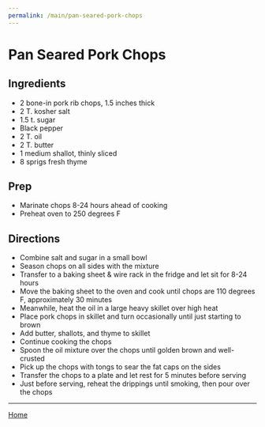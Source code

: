 ```yaml
---
permalink: /main/pan-seared-pork-chops
---
```

# Pan Seared Pork Chops

## Ingredients

- 2 bone-in pork rib chops, 1.5 inches thick
- 2 T. kosher salt
- 1.5 t. sugar
- Black pepper
- 2 T. oil
- 2 T. butter
- 1 medium shallot, thinly sliced
- 8 sprigs fresh thyme

## Prep

- Marinate chops 8-24 hours ahead of cooking
- Preheat oven to 250 degrees F

## Directions

- Combine salt and sugar in a small bowl
- Season chops on all sides with the mixture
- Transfer to a baking sheet & wire rack in the fridge and let sit for 8-24 hours
- Move the baking sheet to the oven and cook until chops are 110 degrees F, approximately 30 minutes
- Meanwhile, heat the oil in a large heavy skillet over high heat
- Place pork chops in skillet and turn occasionally until just starting to brown
- Add butter, shallots, and thyme to skillet
- Continue cooking the chops
- Spoon the oil mixture over the chops until golden brown and well-crusted
- Pick up the chops with tongs to sear the fat caps on the sides
- Transfer the chops to a plate and let rest for 5 minutes before serving
- Just before serving, reheat the drippings until smoking, then pour over the chops

---

[Home](https://thomasjbarrett82.github.io)
